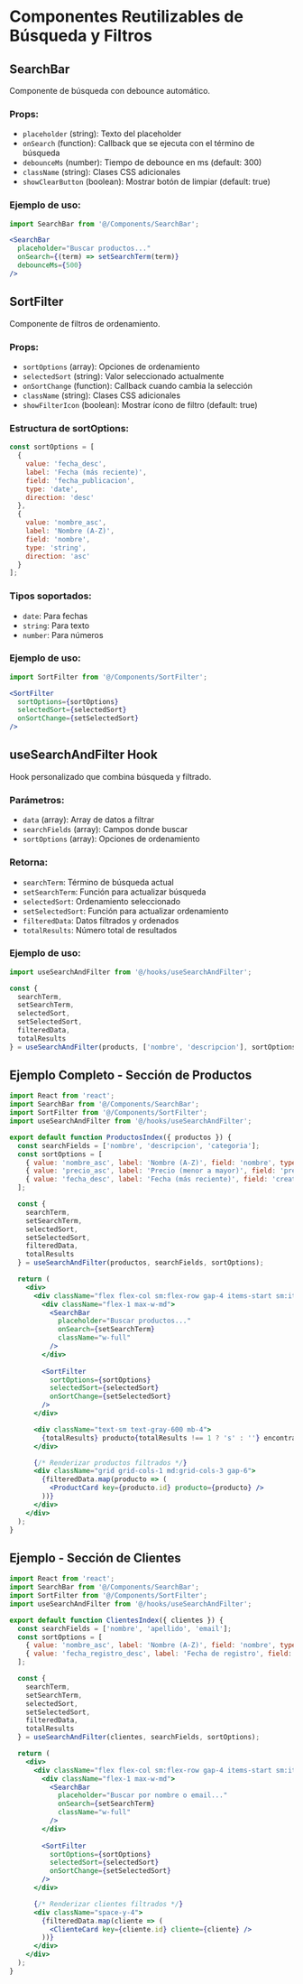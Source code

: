 # Componentes Reutilizables de Búsqueda y Filtros

## SearchBar

Componente de búsqueda con debounce automático.

### Props:
- `placeholder` (string): Texto del placeholder
- `onSearch` (function): Callback que se ejecuta con el término de búsqueda
- `debounceMs` (number): Tiempo de debounce en ms (default: 300)
- `className` (string): Clases CSS adicionales
- `showClearButton` (boolean): Mostrar botón de limpiar (default: true)

### Ejemplo de uso:
```jsx
import SearchBar from '@/Components/SearchBar';

<SearchBar
  placeholder="Buscar productos..."
  onSearch={(term) => setSearchTerm(term)}
  debounceMs={500}
/>
```

## SortFilter

Componente de filtros de ordenamiento.

### Props:
- `sortOptions` (array): Opciones de ordenamiento
- `selectedSort` (string): Valor seleccionado actualmente
- `onSortChange` (function): Callback cuando cambia la selección
- `className` (string): Clases CSS adicionales
- `showFilterIcon` (boolean): Mostrar ícono de filtro (default: true)

### Estructura de sortOptions:
```jsx
const sortOptions = [
  { 
    value: 'fecha_desc', 
    label: 'Fecha (más reciente)', 
    field: 'fecha_publicacion', 
    type: 'date', 
    direction: 'desc' 
  },
  { 
    value: 'nombre_asc', 
    label: 'Nombre (A-Z)', 
    field: 'nombre', 
    type: 'string', 
    direction: 'asc' 
  }
];
```

### Tipos soportados:
- `date`: Para fechas
- `string`: Para texto
- `number`: Para números

### Ejemplo de uso:
```jsx
import SortFilter from '@/Components/SortFilter';

<SortFilter
  sortOptions={sortOptions}
  selectedSort={selectedSort}
  onSortChange={setSelectedSort}
/>
```

## useSearchAndFilter Hook

Hook personalizado que combina búsqueda y filtrado.

### Parámetros:
- `data` (array): Array de datos a filtrar
- `searchFields` (array): Campos donde buscar
- `sortOptions` (array): Opciones de ordenamiento

### Retorna:
- `searchTerm`: Término de búsqueda actual
- `setSearchTerm`: Función para actualizar búsqueda
- `selectedSort`: Ordenamiento seleccionado
- `setSelectedSort`: Función para actualizar ordenamiento
- `filteredData`: Datos filtrados y ordenados
- `totalResults`: Número total de resultados

### Ejemplo de uso:
```jsx
import useSearchAndFilter from '@/hooks/useSearchAndFilter';

const {
  searchTerm,
  setSearchTerm,
  selectedSort,
  setSelectedSort,
  filteredData,
  totalResults
} = useSearchAndFilter(products, ['nombre', 'descripcion'], sortOptions);
```

## Ejemplo Completo - Sección de Productos

```jsx
import React from 'react';
import SearchBar from '@/Components/SearchBar';
import SortFilter from '@/Components/SortFilter';
import useSearchAndFilter from '@/hooks/useSearchAndFilter';

export default function ProductosIndex({ productos }) {
  const searchFields = ['nombre', 'descripcion', 'categoria'];
  const sortOptions = [
    { value: 'nombre_asc', label: 'Nombre (A-Z)', field: 'nombre', type: 'string', direction: 'asc' },
    { value: 'precio_asc', label: 'Precio (menor a mayor)', field: 'precio', type: 'number', direction: 'asc' },
    { value: 'fecha_desc', label: 'Fecha (más reciente)', field: 'created_at', type: 'date', direction: 'desc' }
  ];

  const {
    searchTerm,
    setSearchTerm,
    selectedSort,
    setSelectedSort,
    filteredData,
    totalResults
  } = useSearchAndFilter(productos, searchFields, sortOptions);

  return (
    <div>
      <div className="flex flex-col sm:flex-row gap-4 items-start sm:items-center justify-between mb-6">
        <div className="flex-1 max-w-md">
          <SearchBar
            placeholder="Buscar productos..."
            onSearch={setSearchTerm}
            className="w-full"
          />
        </div>
        
        <SortFilter
          sortOptions={sortOptions}
          selectedSort={selectedSort}
          onSortChange={setSelectedSort}
        />
      </div>

      <div className="text-sm text-gray-600 mb-4">
        {totalResults} producto{totalResults !== 1 ? 's' : ''} encontrado{totalResults !== 1 ? 's' : ''}
      </div>

      {/* Renderizar productos filtrados */}
      <div className="grid grid-cols-1 md:grid-cols-3 gap-6">
        {filteredData.map(producto => (
          <ProductCard key={producto.id} producto={producto} />
        ))}
      </div>
    </div>
  );
}
```

## Ejemplo - Sección de Clientes

```jsx
import React from 'react';
import SearchBar from '@/Components/SearchBar';
import SortFilter from '@/Components/SortFilter';
import useSearchAndFilter from '@/hooks/useSearchAndFilter';

export default function ClientesIndex({ clientes }) {
  const searchFields = ['nombre', 'apellido', 'email'];
  const sortOptions = [
    { value: 'nombre_asc', label: 'Nombre (A-Z)', field: 'nombre', type: 'string', direction: 'asc' },
    { value: 'fecha_registro_desc', label: 'Fecha de registro', field: 'created_at', type: 'date', direction: 'desc' }
  ];

  const {
    searchTerm,
    setSearchTerm,
    selectedSort,
    setSelectedSort,
    filteredData,
    totalResults
  } = useSearchAndFilter(clientes, searchFields, sortOptions);

  return (
    <div>
      <div className="flex flex-col sm:flex-row gap-4 items-start sm:items-center justify-between mb-6">
        <div className="flex-1 max-w-md">
          <SearchBar
            placeholder="Buscar por nombre o email..."
            onSearch={setSearchTerm}
            className="w-full"
          />
        </div>
        
        <SortFilter
          sortOptions={sortOptions}
          selectedSort={selectedSort}
          onSortChange={setSelectedSort}
        />
      </div>

      {/* Renderizar clientes filtrados */}
      <div className="space-y-4">
        {filteredData.map(cliente => (
          <ClienteCard key={cliente.id} cliente={cliente} />
        ))}
      </div>
    </div>
  );
}
``` 
